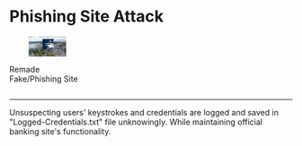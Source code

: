 # Phishing Site Attack

<div style="display: grid; grid-template-columns: repeat(3, 1fr); gap: 50px;">

  <div style="display: flex; flex-direction: column; justify-content: center; align-items: center;">
    <img src="./Snapshots/Phishing_Banking_Site.PNG" alt="Fake/Phishing Site" style="width: 50%; height: auto;">
    <p>Remade Fake/Phishing Site</p>
  </div>

</div>

---
Unsuspecting users' keystrokes and credentials are logged and saved in "Logged-Credentials.txt" file unknowingly. 
While maintaining official banking site's functionality.
